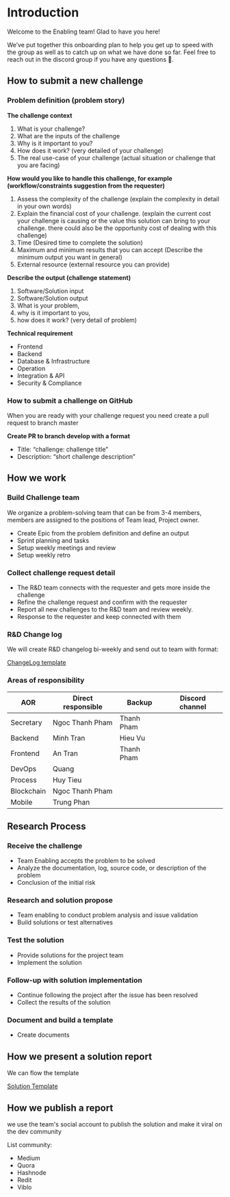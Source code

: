 # Introduction

Welcome to the Enabling team! Glad to have you here!

We’ve put together this onboarding plan to help you get up to speed with the group as well as to catch up on what we have done so far. Feel free to reach out in the discord group if you have any questions 🚀.

## How to submit a new challenge

### **Problem definition (problem story)**

**The challenge context**

1. What is your challenge?
2. What are the inputs of the challenge
3. Why is it important to you?
4. How does it work? (very detailed of your challenge)
5. The real use-case of your challenge (actual situation or challenge that you are facing)

**How would you like to handle this challenge, for example (workflow/constraints suggestion from the requester)**

1. Assess the complexity of the challenge (explain the complexity in detail in your own words)
2. Explain the financial cost of your challenge. (explain the current cost your challenge is causing or the value this solution can bring to your challenge. there could also be the opportunity cost of dealing with this challenge)
3. Time (Desired time to complete the solution)
4. Maximum and minimum results that you can accept (Describe the minimum output you want in general)
5. External resource (external resource you can provide)

**Describe the output (challenge statement)**

1. Software/Solution input
2. Software/Solution output
3. What is your problem,
4. why is it important to you,
5. how does it work? (very detail of problem)

**Technical requirement**

- Frontend
- Backend
- Database & Infrastructure
- Operation
- Integration & API
- Security & Compliance

### How to submit a challenge on GitHub

When you are ready with your challenge request you need create a pull request to branch master

**Create PR to branch develop with a format**

- Title: “challenge: challenge title”
- Description: “short challenge description”

## How we work

### Build Challenge team

We organize a problem-solving team that can be from 3-4 members, members are assigned to the positions of Team lead, Project owner.

- Create Epic from the problem definition and define an output
- Sprint planning and tasks
- Setup weekly meetings and review
- Setup weekly retro

### **Collect challenge request detail**

- The  R&D team connects with the requester and gets more inside the challenge
- Refine the challenge request and confirm with the requester
- Report all new challenges to the R&D team and review weekly.
- Response to the requester and keep connected with them

### R&D **Change log**

We will create R&D changelog bi-weekly and send out to team with format:

[ChangeLog template](./change-log.md)

### Areas of responsibility

| AOR | Direct responsible | Backup | Discord channel |
|---|---|---|---|
|Secretary| Ngoc Thanh Pham | Thanh Pham ||
|Backend| Minh Tran | Hieu Vu ||
|Frontend| An Tran | Thanh Pham ||
|DevOps| Quang |||
|Process| Huy Tieu |||
|Blockchain| Ngoc Thanh Pham |||
|Mobile| Trung Phan |||

## Research Process

### Receive **the challenge**

- Team Enabling accepts the problem to be solved
- Analyze the documentation, log, source code, or description of the problem
- Conclusion of the initial risk

### Research and solution propose

- Team enabling to conduct problem analysis and issue validation
- Build solutions or test alternatives

### **Test the solution**

- Provide solutions for the project team
- Implement the solution

### **Follow-up with solution implementation**

- Continue following the project after the issue has been resolved
- Collect the results of the solution

### **Document and build a template**

- Create documents

## How we present a solution report

We can flow the template

[Solution Template](./solution-template.md)

## How we publish a report

we use the team's social account to publish the solution and make it viral on the dev community

List community:

- Medium
- Quora
- Hashnode
- Redit
- Viblo
